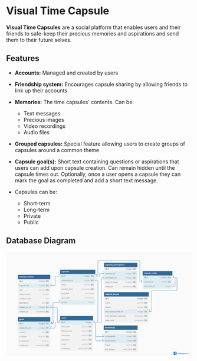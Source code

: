 # Visual Time Capsule
**Visual Time Capsules** are a social platform that enables users and their friends to safe-keep their precious memories and aspirations and send them to their future selves.

## Features
 - **Accounts:** Managed and created by users
 
 - **Friendship system:** Encourages capsule sharing by allowing friends to link up their accounts
 
 - **Memories:** The time capsules' contents. Can be:
    - Text messages
    - Precious images
    - Video recordings
    - Audio files
   
 - **Grouped capsules:** Special feature allowing users to create groups of capsules around a common theme
 
 - **Capsule goal(s):** Short text containing questions or aspirations that users can add upon capsule creation. Can remain hidden until the capsule times out. Optionally, once a user opens a capsule they can mark the goal as completed and add a short text message.
 
 - Capsules can be:
    - Short-term
    - Long-term
    - Private
    - Public

## Database Diagram
![DB Diagram](https://github.com/bogiplump/Visual-Time-Capsule/blob/main/database%20diagram.png)

